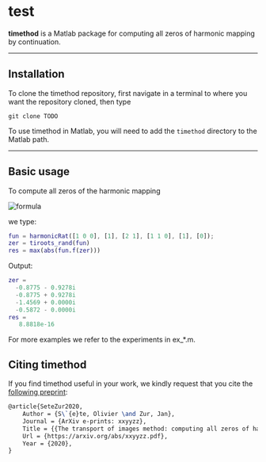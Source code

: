# test

**timethod** is a Matlab package for computing all zeros of harmonic mapping by continuation.

---

## Installation

To clone the timethod repository, first navigate in a terminal to where you want the repository cloned, then type
```
git clone TODO
```
To use timethod in Matlab, you will need to add the `timethod` directory to the Matlab path.

---

## Basic usage

To compute all zeros of the harmonic mapping

![formula](https://render.githubusercontent.com/render/math?math=f(z)=z^2)

we type:

```matlab
fun = harmonicRat([1 0 0], [1], [2 1], [1 1 0], [1], [0]);
zer = tiroots_rand(fun)
res = max(abs(fun.f(zer)))
```
Output:

```matlab
zer =
  -0.8775 - 0.9278i
  -0.8775 + 0.9278i
  -1.4569 + 0.0000i
  -0.5872 - 0.0000i
res =
   8.8818e-16
```

For more examples we refer to the experiments in ex_*.m.


## Citing timethod

If you find timethod useful in your work, we kindly request that you cite the [following preprint](https://arxiv.org/abs/xxyyzz):

```latex
@article{SeteZur2020,
	Author = {S\`{e}te, Olivier \and Zur, Jan},
	Journal = {ArXiv e-prints: xxyyzz},
	Title = {{The transport of images method: computing all zeros of harmonic mappings by continuation}},
	Url = {https://arxiv.org/abs/xxyyzz.pdf},
	Year = {2020},
}
```

